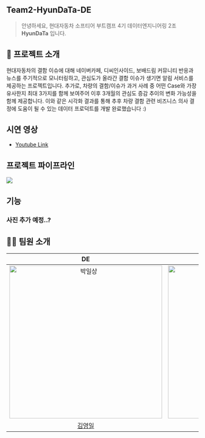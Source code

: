 ## Team2-HyunDaTa-DE
> 안녕하세요, 현대자동차 소프티어 부트캠프 4기 데이터엔지니어링 2조 **HyunDaTa** 입니다. 

## 💬 프로젝트 소개

현대자동차의 결함 이슈에 대해 네이버카페, 디씨인사이드, 보배드림 커뮤니티 반응과 뉴스를 주기적으로 모니터링하고, 관심도가 올라간 결함 이슈가 생기면 알림 서비스를 제공하는 프로젝트입니다. 추가로, 차량의 결함/이슈가 과거 사례 중 어떤 Case와 가장 유사한지 최대 3가지를 함께 보여주어 이후 3개월의 관심도 증감 추이의 변화 가능성을 함께 제공합니다. 이와 같은 시각화 결과를 통해 추후 차량 결함 관련 비즈니스 의사 결정에 도움이 될 수 있는 데이터 프로덕트를 개발 완료했습니다 :)

## 시연 영상
- [Youtube Link](https://www.youtube.com/watch?v=bik-lCagBaU)

## 프로젝트 파이프라인
<img src="https://github.com/user-attachments/assets/14b910e7-7072-41c0-979d-995bcbebe07a">


## 기능 

### 사진 추가 예정..?




## 👨‍💻 팀원 소개

|                                          DE                                          |                                         DE                                          |                                          DE                                          |                                           
| :----------------------------------------------------------------------------------: | :---------------------------------------------------------------------------------: | :----------------------------------------------------------------------------------: | 
| <img src="https://github.com/user-attachments/assets/4144a3ed-ab98-4523-85b6-663415e21484" width="400px" alt="박일상"/> | <img src="https://avatars.githubusercontent.com/jhyep" width="400px" alt="박지혜"/> | <img src="https://avatars.githubusercontent.com/bae-sh" width="400px" alt="배성현"/>
|                    [김영일](https://github.com/patrashu)                     |                         [이민섭](https://github.com/Neogr1)                          |                         [한경훈](https://github.com/gyeongpunch) 

